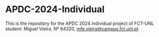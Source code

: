 # APDC-2024-Individual
This is the repository for the APDC 2024 individual project of FCT-UNL student:
Miguel Vieira,
Nº 64320,
mfe.vieira@campus.fct.unl.pt.
